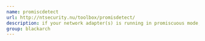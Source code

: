 ```yaml
---
name: promiscdetect
url: http://ntsecurity.nu/toolbox/promisdetect/
description: if your network adapter(s) is running in promiscuous mode, which may be a sign that you have a sniffer running on your computer. URL : http://ntsecurity.nu/toolbox/promisdetect/ Groups : blackarch blackarch-windows blackarch-networking blackarch-defensive
group: blackarch
---
```

